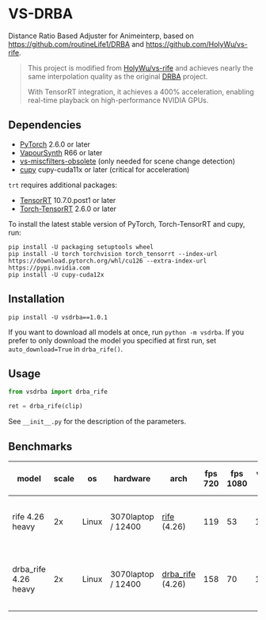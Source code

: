 # VS-DRBA
Distance Ratio Based Adjuster for Animeinterp, based on https://github.com/routineLife1/DRBA and https://github.com/HolyWu/vs-rife.

> This project is modified from [HolyWu/vs-rife](https://github.com/HolyWu/vs-rife) and achieves nearly the same interpolation quality as the original [DRBA](https://github.com/routineLife1/DRBA) project.
> 
> With TensorRT integration, it achieves a 400% acceleration, enabling real-time playback on high-performance NVIDIA GPUs.
>

## Dependencies
- [PyTorch](https://pytorch.org/get-started/) 2.6.0 or later
- [VapourSynth](http://www.vapoursynth.com/) R66 or later
- [vs-miscfilters-obsolete](https://github.com/vapoursynth/vs-miscfilters-obsolete) (only needed for scene change detection)
- [cupy](https://github.com/cupy/cupy) cupy-cuda11x or later (critical for acceleration)

`trt` requires additional packages:
- [TensorRT](https://developer.nvidia.com/tensorrt) 10.7.0.post1 or later
- [Torch-TensorRT](https://pytorch.org/TensorRT/) 2.6.0 or later

To install the latest stable version of PyTorch, Torch-TensorRT and cupy, run:
```
pip install -U packaging setuptools wheel
pip install -U torch torchvision torch_tensorrt --index-url https://download.pytorch.org/whl/cu126 --extra-index-url https://pypi.nvidia.com
pip install -U cupy-cuda12x
```


## Installation
```
pip install -U vsdrba==1.0.1
```
If you want to download all models at once, run `python -m vsdrba`. If you prefer to only download the model you
specified at first run, set `auto_download=True` in `drba_rife()`.

## Usage
```python
from vsdrba import drba_rife

ret = drba_rife(clip)
```

See `__init__.py` for the description of the parameters.


## Benchmarks

| model                | scale | os    | hardware           | arch                                                       | fps 720 | fps 1080 | vram 720 | vram 1080 | backend                                                                        | verified output                    | batch | level | streams | threads | onnx      | onnxslim / onnxsim | onnx shape  | trtexec shape | precision | usage                                                                                               |
|----------------------| ----- | ----- |--------------------|------------------------------------------------------------|---------|----------|----------|-----------|--------------------------------------------------------------------------------| ---------------------------------- | ----- | ----- |---------|---------| --------- | ------------------ | ----------- | ------------- | --------- |-----------------------------------------------------------------------------------------------------|
| rife 4.26 heavy      | 2x    | Linux | 3070laptop / 12400 | [rife](https://github.com/hzwer/Practical-RIFE) (4.26)     | 119     | 53       | 1.6gb    | 3.4gb     | trt 10.8, torch 20241231+cu126, torch_trt 20250102+cu126 (holywu vsrife)       | yes, works                         | 1     | 5     | -       | 8       | -         | -                  | -           | static        | RGBH      | rife(clip, trt=True, trt_static_shape=True, model="4.26.heavy", trt_optimization_level=5, sc=False) |
| drba_rife 4.26 heavy | 2x    | Linux | 3070laptop / 12400 | [drba_rife](https://github.com/routineLife1/DRBA) (4.26)   | 158     | 70       | 1.7gb    | 3.7gb     | trt 10.8, torch 20241231+cu126, torch_trt 20250102+cu126 (routineLife1 vsdrba) | yes, works                         | 1     | 5     | -       | 8       | -         | -                  | -           | static        | RGBH      | rife(clip, trt=True, trt_static_shape=True, model="4.26.heavy", trt_optimization_level=5, sc=False) |
